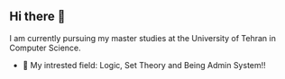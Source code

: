 ## Hi there 👋
I am currently pursuing my master studies at the University of Tehran in Computer Science.
- 🌱 My intrested field: Logic, Set Theory and Being Admin System!!
